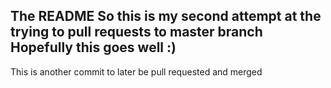 The README 
So this is my second attempt at the trying to pull requests to master branch 
Hopefully this goes well :)
---------------------------
This is another commit to later be pull requested and merged
